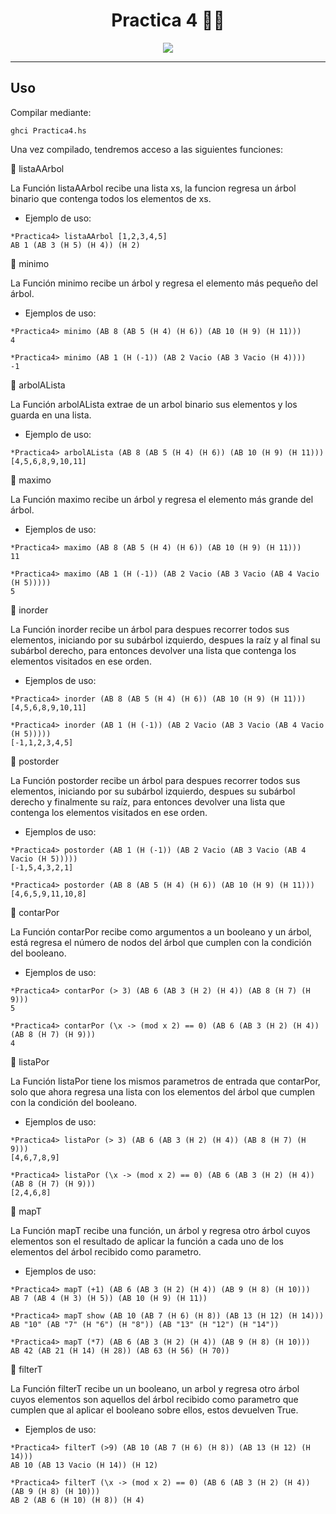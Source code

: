 <div align="center">
  
# **Practica 4** 🪩🕺
  

[![](https://media.giphy.com/media/lkbNG2zqzHZUA/giphy.gif)](https://www.youtube.com/watch?v=PEnJbjBuxnw)

</div>
  
---

## **Uso**



Compilar mediante:

```
ghci Practica4.hs
```

Una vez compilado, tendremos acceso a las siguientes funciones:

📌 listaAArbol

La Función listaAArbol recibe una lista xs, la funcion regresa un árbol binario que contenga todos los elementos de xs.
  - Ejemplo de uso:
```
*Practica4> listaAArbol [1,2,3,4,5]
AB 1 (AB 3 (H 5) (H 4)) (H 2)
```

📌 minimo

La Función minimo recibe un árbol y regresa el elemento más pequeño del árbol.
  - Ejemplos de uso:
```
*Practica4> minimo (AB 8 (AB 5 (H 4) (H 6)) (AB 10 (H 9) (H 11)))
4

*Practica4> minimo (AB 1 (H (-1)) (AB 2 Vacio (AB 3 Vacio (H 4))))
-1
```

📌 arbolALista

La Función arbolALista extrae de un arbol binario sus elementos y los guarda en una lista.
  - Ejemplo de uso:
```
*Practica4> arbolALista (AB 8 (AB 5 (H 4) (H 6)) (AB 10 (H 9) (H 11)))
[4,5,6,8,9,10,11]
```

📌 maximo

La Función maximo recibe un árbol y regresa el elemento más grande del árbol.
  - Ejemplos de uso:
```
*Practica4> maximo (AB 8 (AB 5 (H 4) (H 6)) (AB 10 (H 9) (H 11)))
11

*Practica4> maximo (AB 1 (H (-1)) (AB 2 Vacio (AB 3 Vacio (AB 4 Vacio (H 5)))))
5
```

📌 inorder

La Función inorder recibe un árbol para despues recorrer todos sus elementos, iniciando
por su subárbol izquierdo, despues la raíz y al final su subárbol derecho, para entonces
devolver una lista que contenga los elementos visitados en ese orden.
  - Ejemplos de uso:
```
*Practica4> inorder (AB 8 (AB 5 (H 4) (H 6)) (AB 10 (H 9) (H 11)))
[4,5,6,8,9,10,11]

*Practica4> inorder (AB 1 (H (-1)) (AB 2 Vacio (AB 3 Vacio (AB 4 Vacio (H 5)))))
[-1,1,2,3,4,5]
```

📌 postorder

La Función postorder recibe un árbol para despues recorrer todos sus elementos, iniciando
por su subárbol izquierdo, despues su subárbol derecho y finalmente su raíz, para entonces
devolver una lista que contenga los elementos visitados en ese orden.
  - Ejemplos de uso:
```
*Practica4> postorder (AB 1 (H (-1)) (AB 2 Vacio (AB 3 Vacio (AB 4 Vacio (H 5)))))
[-1,5,4,3,2,1]

*Practica4> postorder (AB 8 (AB 5 (H 4) (H 6)) (AB 10 (H 9) (H 11)))
[4,6,5,9,11,10,8]
```

📌 contarPor

La Función contarPor recibe como argumentos a un booleano y un árbol, está regresa el número de nodos del árbol que cumplen con la condición del booleano.
  - Ejemplos de uso:
```
*Practica4> contarPor (> 3) (AB 6 (AB 3 (H 2) (H 4)) (AB 8 (H 7) (H 9)))
5

*Practica4> contarPor (\x -> (mod x 2) == 0) (AB 6 (AB 3 (H 2) (H 4)) (AB 8 (H 7) (H 9)))
4
```

📌 listaPor

La Función listaPor tiene los mismos parametros de entrada que contarPor, solo que
ahora regresa una lista con los elementos del árbol que cumplen con la condición del booleano.
  - Ejemplos de uso:
```
*Practica4> listaPor (> 3) (AB 6 (AB 3 (H 2) (H 4)) (AB 8 (H 7) (H 9)))
[4,6,7,8,9]

*Practica4> listaPor (\x -> (mod x 2) == 0) (AB 6 (AB 3 (H 2) (H 4)) (AB 8 (H 7) (H 9)))
[2,4,6,8]
```

📌 mapT

La Función mapT recibe una función, un árbol y regresa otro árbol
cuyos elementos son el resultado de aplicar la función a cada uno de los elementos
del árbol recibido como parametro.
  - Ejemplos de uso:
```
*Practica4> mapT (+1) (AB 6 (AB 3 (H 2) (H 4)) (AB 9 (H 8) (H 10)))
AB 7 (AB 4 (H 3) (H 5)) (AB 10 (H 9) (H 11))

*Practica4> mapT show (AB 10 (AB 7 (H 6) (H 8)) (AB 13 (H 12) (H 14)))
AB "10" (AB "7" (H "6") (H "8")) (AB "13" (H "12") (H "14"))

*Practica4> mapT (*7) (AB 6 (AB 3 (H 2) (H 4)) (AB 9 (H 8) (H 10)))
AB 42 (AB 21 (H 14) (H 28)) (AB 63 (H 56) (H 70))
```

📌 filterT

La Función filterT recibe un un booleano, un arbol y regresa otro árbol cuyos elementos son aquellos del árbol recibido como
parametro que cumplen que al aplicar el booleano sobre ellos, estos devuelven True.
  - Ejemplos de uso:
```
*Practica4> filterT (>9) (AB 10 (AB 7 (H 6) (H 8)) (AB 13 (H 12) (H 14)))
AB 10 (AB 13 Vacio (H 14)) (H 12)

*Practica4> filterT (\x -> (mod x 2) == 0) (AB 6 (AB 3 (H 2) (H 4)) (AB 9 (H 8) (H 10)))
AB 2 (AB 6 (H 10) (H 8)) (H 4)
```
